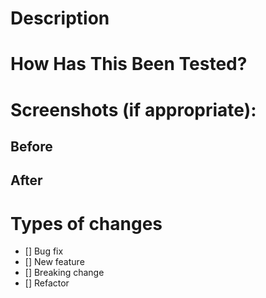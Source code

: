 # Description
<!--- Describe your changes in detail -->
<!--- What problem does this PR solve? -->

# How Has This Been Tested?
<!--- Describe how you tested your changes -->
<!--- Include details of your testing environment and the tests you ran -->

# Screenshots (if appropriate):
## Before
<!--- Add before screenshot here -->

## After
<!--- Add after screenshot here -->

# Types of changes
<!--- Indicate what types of changes your code introduces -->
- [] Bug fix
- [] New feature
- [] Breaking change
- [] Refactor
